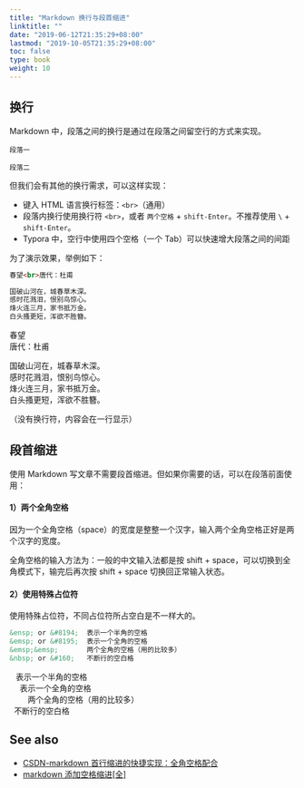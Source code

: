 ```yaml
---
title: "Markdown 换行与段首缩进"
linktitle: ""
date: "2019-06-12T21:35:29+08:00"
lastmod: "2019-10-05T21:35:29+08:00"
toc: false
type: book
weight: 10
---
```


## 换行

Markdown 中，段落之间的换行是通过在段落之间留空行的方式来实现。

```
段落一

段落二
```



但我们会有其他的换行需求，可以这样实现：

* 键入 HTML 语言换行标签：`<br>`（通用）
* 段落内换行使用换行符 `<br>`，或者 `两个空格` + `shift-Enter`。不推荐使用  `\` + `shift-Enter`。
* Typora 中，空行中使用四个空格（一个 Tab）可以快速增大段落之间的间距

为了演示效果，举例如下：


```markdown
春望<br>唐代：杜甫

国破山河在，城春草木深。  
感时花溅泪，恨别鸟惊心。  
烽火连三月，家书抵万金。  
白头搔更短，浑欲不胜簪。
```

春望<br>唐代：杜甫

国破山河在，城春草木深。  
感时花溅泪，恨别鸟惊心。  
烽火连三月，家书抵万金。  
白头搔更短，浑欲不胜簪。

（没有换行符，内容会在一行显示）





## 段首缩进

使用 Markdown 写文章不需要段首缩进。但如果你需要的话，可以在段落前面使用：

#### 1）两个全角空格

因为一个全角空格（space）的宽度是整整一个汉字，输入两个全角空格正好是两个汉字的宽度。

全角空格的输入方法为：一般的中文输入法都是按 shift + space，可以切换到全角模式下，输完后再次按 shift + space 切换回正常输入状态。



#### 2）使用特殊占位符

使用特殊占位符，不同占位符所占空白是不一样大的。

```markdown
&ensp; or &#8194;  表示一个半角的空格
&emsp; or &#8195;  表示一个全角的空格
&emsp;&emsp;       两个全角的空格（用的比较多）
&nbsp; or &#160;   不断行的空白格
```

&#8194;  表示一个半角的空格<br>&#8195;  表示一个全角的空格<br>&emsp;&emsp;  两个全角的空格（用的比较多）<br>&#160;  不断行的空白格



## See also

* [CSDN-markdown 首行缩进的快捷实现：全角空格配合](https://blog.csdn.net/thither_shore/article/details/52205748)
* [markdown 添加空格缩进[全]](https://blog.csdn.net/zdx1996/article/details/86590864)